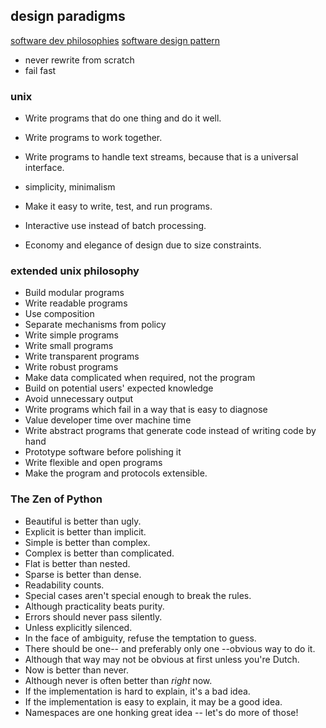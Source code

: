 ## design paradigms
[software dev philosophies](https://www.wikiwand.com/en/List_of_software_development_philosophies)
[software design pattern](https://www.wikiwand.com/en/Software_design_pattern)
- never rewrite from scratch
- fail fast
### unix

- Write programs that do one thing and do it well.
- Write programs to work together.
- Write programs to handle text streams, because that is a universal interface.
- simplicity, minimalism


- Make it easy to write, test, and run programs.
- Interactive use instead of batch processing.
- Economy and elegance of design due to size constraints.

### extended unix philosophy

- Build modular programs
- Write readable programs
- Use composition
- Separate mechanisms from policy
- Write simple programs
- Write small programs
- Write transparent programs
- Write robust programs
- Make data complicated when required, not the program
- Build on potential users' expected knowledge
- Avoid unnecessary output
- Write programs which fail in a way that is easy to diagnose
- Value developer time over machine time
- Write abstract programs that generate code instead of writing code by hand
- Prototype software before polishing it
- Write flexible and open programs
- Make the program and protocols extensible.

### The Zen of Python

- Beautiful is better than ugly.
- Explicit is better than implicit.
- Simple is better than complex.
- Complex is better than complicated.
- Flat is better than nested.
- Sparse is better than dense.
- Readability counts.
- Special cases aren't special enough to break the rules.
- Although practicality beats purity.
- Errors should never pass silently.
- Unless explicitly silenced.
- In the face of ambiguity, refuse the temptation to guess.
- There should be one-- and preferably only one --obvious way to do it.
- Although that way may not be obvious at first unless you're Dutch.
- Now is better than never.
- Although never is often better than *right* now.
- If the implementation is hard to explain, it's a bad idea.
- If the implementation is easy to explain, it may be a good idea.
- Namespaces are one honking great idea -- let's do more of those!


